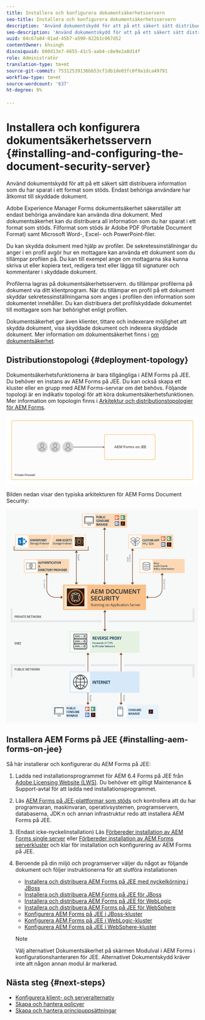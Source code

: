 ```yaml
---
title: Installera och konfigurera dokumentsäkerhetsservern
seo-title: Installera och konfigurera dokumentsäkerhetsservern
description: 'Använd dokumentskydd för att på ett säkert sätt distribuera information som du har sparat i ett format som stöds. Endast behöriga användare har åtkomst till skyddade dokument. '
seo-description: 'Använd dokumentskydd för att på ett säkert sätt distribuera information som du har sparat i ett format som stöds. Endast behöriga användare har åtkomst till skyddade dokument. '
uuid: 04c67a84-01ad-45b7-a590-822b1c067d52
contentOwner: khsingh
discoiquuid: 600d13e7-6655-41c5-aab4-c8e9e2a8d14f
role: Administratör
translation-type: tm+mt
source-git-commit: 75312539136bb53cf1db1de03fc0f9a1dca49791
workflow-type: tm+mt
source-wordcount: '637'
ht-degree: 0%

---
```



# Installera och konfigurera dokumentsäkerhetsservern {#installing-and-configuring-the-document-security-server}

Använd dokumentskydd för att på ett säkert sätt distribuera information som du har sparat i ett format som stöds. Endast behöriga användare har åtkomst till skyddade dokument.

Adobe Experience Manager Forms dokumentsäkerhet säkerställer att endast behöriga användare kan använda dina dokument. Med dokumentsäkerhet kan du distribuera all information som du har sparat i ett format som stöds. Filformat som stöds är Adobe PDF (Portable Document Format) samt Microsoft Word-, Excel- och PowerPoint-filer.

Du kan skydda dokument med hjälp av profiler. De sekretessinställningar du anger i en profil avgör hur en mottagare kan använda ett dokument som du tillämpar profilen på. Du kan till exempel ange om mottagarna ska kunna skriva ut eller kopiera text, redigera text eller lägga till signaturer och kommentarer i skyddade dokument.

Profilerna lagras på dokumentsäkerhetsservern. du tillämpar profilerna på dokument via ditt klientprogram. När du tillämpar en profil på ett dokument skyddar sekretessinställningarna som anges i profilen den information som dokumentet innehåller. Du kan distribuera det profilskyddade dokumentet till mottagare som har behörighet enligt profilen.

Dokumentsäkerhet ger även klienter, tittare och indexerare möjlighet att skydda dokument, visa skyddade dokument och indexera skyddade dokument. Mer information om dokumentsäkerhet finns i [om dokumentsäkerhet](/help/forms/using/admin-help/document-security.md).

## Distributionstopologi {#deployment-topology}

Dokumentsäkerhetsfunktionerna är bara tillgängliga i AEM Forms på JEE. Du behöver en instans av AEM Forms på JEE. Du kan också skapa ett kluster eller en grupp med AEM Forms-servrar om det behövs. Följande topologi är en indikativ topologi för att köra dokumentsäkerhetsfunktionen. Mer information om topologin finns i [Arkitektur och distributionstopologier för AEM Forms](aem-forms-architecture-deployment.md).

<!--fix above link-->

![](do-not-localize/document-security-server_topology.png)

Bilden nedan visar den typiska arkitekturen för AEM Forms Document Security:

![](do-not-localize/document-security-typical-environment.png)

## Installera AEM Forms på JEE {#installing-aem-forms-on-jee}

Så här installerar och konfigurerar du AEM Forms på JEE:

1. Ladda ned installationsprogrammet för AEM 6.4 Forms på JEE från [Adobe Licensing Website (LWS)](https://licensing.adobe.com/). Du behöver ett giltigt Maintenance &amp; Support-avtal för att ladda ned installationsprogrammet.
1. Läs [AEM Forms på JEE-plattformar som stöds](/help/forms/using/aem-forms-jee-supported-platforms.md) och kontrollera att du har programvaran, maskinvaran, operativsystemen, programservern, databaserna, JDK:n och annan infrastruktur redo att installera AEM Forms på JEE.
1. (Endast icke-nyckelinstallation) Läs [Förbereder installation av AEM Forms single server](https://www.adobe.com/go/learn_aemforms_prepareInstallsingle_64) eller [Förbereder installation av AEM Forms serverkluster](https://www.adobe.com/go/learn_aemforms_prepareInstallcluster_64) och klar för installation och konfigurering av AEM Forms på JEE.
1. Beroende på din miljö och programserver väljer du något av följande dokument och följer instruktionerna för att slutföra installationen

   * [Installera och distribuera AEM Forms på JEE med nyckelkörning i JBoss](https://www.adobe.com/go/learn_aemforms_installTurnkey_64)
   * [Installera och distribuera AEM Forms på JEE för JBoss](https://www.adobe.com/go/learn_aemforms_installJBoss_64)
   * [Installera och distribuera AEM Forms på JEE för WebLogic](https://www.adobe.com/go/learn_aemforms_installWebLogic_64)
   * [Installera och distribuera AEM Forms på JEE för WebSphere](https://www.adobe.com/go/learn_aemforms_installWebSphere_64)
   * [Konfigurera AEM Forms på JEE i JBoss-kluster](https://www.adobe.com/go/learn_aemforms_clusterJBoss_64)
   * [Konfigurera AEM Forms på JEE i WebLogic-kluster](https://www.adobe.com/go/learn_aemforms_clusterWebLogic_64)
   * [Konfigurera AEM Forms på JEE i WebSphere-kluster](https://www.adobe.com/go/learn_aemforms_clusterWebSphere_64)

   >[!NOTE]
   >
   >Välj alternativet Dokumentsäkerhet på skärmen Modulval i AEM Forms i konfigurationshanteraren för JEE. Alternativet Dokumentskydd kräver inte att någon annan modul är markerad.

## Nästa steg {#next-steps}

* [Konfigurera klient- och serveralternativ](/help/forms/using/admin-help/configuring-client-server-options.md)
* [Skapa och hantera policyer](/help/forms/using/admin-help/creating-policies.md)
* [Skapa och hantera principuppsättningar](/help/forms/using/admin-help/creating-policy-sets.md)

